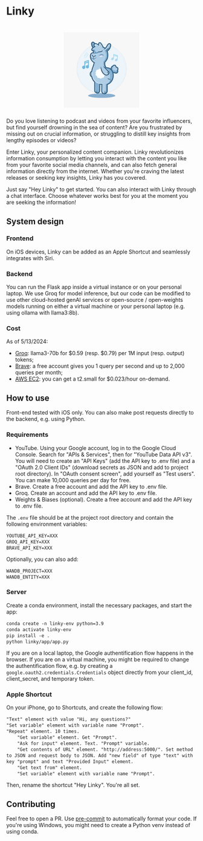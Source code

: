 # Linky

<div align = "center">
<h1>
    <img src = "https://github.com/jveronvialard/hey-linky/blob/main/assets/images/linky.jpeg?raw=true" width = 200 height = 200>
<br>

</h1>

</div>

Do you love listening to podcast and videos from your favorite influencers, but find yourself drowning in the sea of content? Are you frustrated by missing out on crucial information, or struggling to distill key insights from lengthy episodes or videos?

Enter Linky, your personalized content companion. Linky revolutionizes information consumption by letting you interact with the content you like from your favorite social media channels, and can also fetch general information directly from the internet. Whether you're craving the latest releases or seeking key insights, Linky has you covered.

Just say "Hey Linky" to get started. You can also interact with Linky through a chat interface. Choose whatever works best for you at the moment you are seeking the information!

## System design

### Frontend
On iOS devices, Linky can be added as an Apple Shortcut and seamlessly integrates with Siri.

### Backend
You can run the Flask app inside a virtual instance or on your personal laptop. We use Groq for model inference, but our code can be modified to use other cloud-hosted genAI services or open-source / open-weights models running on either a virtual machine or your personal laptop (e.g. using ollama with llama3:8b).

### Cost
As of 5/13/2024:
- [Groq](https://wow.groq.com/): llama3-70b for $0.59 (resp. $0.79) per 1M input (resp. output) tokens;
- [Brave](https://brave.com/search/api/): a free account gives you 1 query per second and up to 2,000 queries per month;
- [AWS EC2](https://aws.amazon.com/ec2/instance-types/t2/): you can get a t2.small for $0.023/hour on-demand.

## How to use
Front-end tested with iOS only. You can also make post requests directly to the backend, e.g. using Python.

### Requirements
- YouTube. Using your Google account, log in to the Google Cloud Console. Search for "APIs & Services", then for "YouTube Data API v3". You will need to create an "API Keys" (add the API key to .env file) and a "OAuth 2.0 Client IDs" (download secrets as JSON and add to project root directory). In "OAuth consent screen", add yourself as "Test users". You can make 10,000 queries per day for free.
- Brave. Create a free account and add the API key to .env file.
- Groq. Create an account and add the API key to .env file.
- Weights & Biases (optional). Create a free account and add the API key to .env file.

The `.env` file should be at the project root directory and contain the following environment variables:
```
YOUTUBE_API_KEY=XXX
GROQ_API_KEY=XXX
BRAVE_API_KEY=XXX
```

Optionally, you can also add:
```
WANDB_PROJECT=XXX
WANDB_ENTITY=XXX
```

### Server
Create a conda environment, install the necessary packages, and start the app:
```
conda create -n linky-env python=3.9
conda activate linky-env
pip install -e .
python linky/app/app.py
```

If you are on a local laptop, the Google authentification flow happens in the browser. If you are on a virtual machine, you might be required to change the authentification flow, e.g. by creating a `google.oauth2.credentials.Credentials` object directly from your client_id, client_secret, and temporary token.

### Apple Shortcut
On your iPhone, go to Shortcuts, and create the following flow:
```
"Text" element with value "Hi, any questions?"
"Set variable" element with variable name "Prompt".
"Repeat" element. 10 times.
    "Get variable" element. Get "Prompt".
    "Ask for input" element. Text. "Prompt" variable.
    "Get contents of URL" element. "http://address:5000/". Set method to JSON and request body to JSON. Add "new field" of type "text" with key "prompt" and text "Provided Input" element.
    "Get text from" element.
    "Set variable" element with variable name "Prompt".
```
Then, rename the shortcut "Hey Linky". You're all set.

## Contributing
Feel free to open a PR. Use [pre-commit](https://pre-commit.com/) to automatically format your code. If you're using Windows, you might need to create a Python venv instead of using conda.
